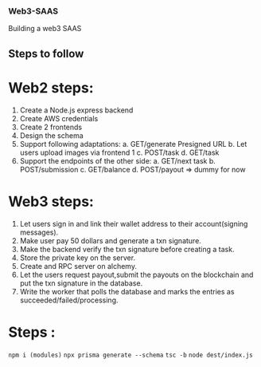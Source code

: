 ### Web3-SAAS
Building a web3 SAAS 
## Steps to follow
# Web2 steps:
1. Create a Node.js express backend
2. Create AWS credentials
3. Create 2 frontends
4. Design the schema
5. Support following adaptations:
  a. GET/generate Presigned URL
  b. Let users upload images via frontend 1
  c. POST/task
  d. GET/task
6. Support the endpoints of the other side:
  a. GET/next task
  b. POST/submission
  c. GET/balance
  d. POST/payout => dummy for now
# Web3 steps:
1. Let users sign in and link their wallet address to their account(signing messages).
2. Make user pay 50 dollars and generate a txn signature.
3. Make the backend verify the txn signature before creating a task.
4. Store the private key on the server.
5. Create and RPC server on alchemy.
6. Let the users request payout,submit the payouts on the blockchain and put the txn signature in the database.
7. Write the worker that polls the database and marks the entries as succeeded/failed/processing.


# Steps :
```npm i (modules)```
```npx prisma generate --schema```
```tsc -b```
```node dest/index.js```
